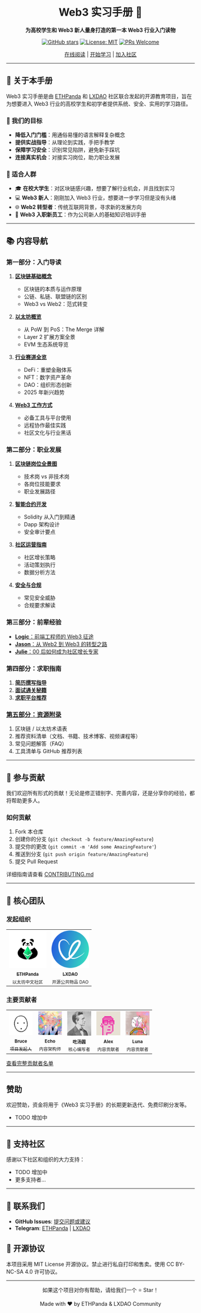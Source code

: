 <div align="center">

<h1>Web3 实习手册 🚀</h1>

**为高校学生和 Web3 新人量身打造的第一本 Web3 行业入门读物**

[![GitHub stars](https://img.shields.io/github/stars/ethpanda-org/Web3-Internship-Handbook?style=social)](https://github.com/ethpanda-org/Web3-Internship-Handbook)
[![License: MIT](https://img.shields.io/badge/License-MIT-blue.svg)](https://opensource.org/licenses/MIT)
[![PRs Welcome](https://img.shields.io/badge/PRs-welcome-brightgreen.svg)](https://github.com/ethpanda-org/Web3-Internship-Handbook/pulls)

[在线阅读](https://ethpanda-org.github.io/Web3-Internship-Handbook/) | [开始学习](./docs/web3-handbook/README.md) | [加入社区](https://t.me/ethpanda)

</div>

---

## 📖 关于本手册

Web3 实习手册是由 [ETHPanda](https://ethpanda.org) 和 [LXDAO](https://lxdao.io) 社区联合发起的开源教育项目，旨在为想要进入 Web3 行业的高校学生和初学者提供系统、安全、实用的学习路径。

### 🎯 我们的目标

- **降低入门门槛**：用通俗易懂的语言解释复杂概念
- **提供实战指导**：从理论到实践，手把手教学
- **保障学习安全**：识别常见陷阱，避免新手踩坑
- **连接真实机会**：对接实习岗位，助力职业发展

### 👥 适合人群

- 🎓 **在校大学生**：对区块链感兴趣，想要了解行业机会，并且找到实习
- 💻 **Web3 新人**：刚刚加入 Web3 行业，想要进一步学习但是没有头绪
- 🌐 **Web2 转型者**：传统互联网背景，寻求新的发展方向
- 🚀 **Web3 入职新员工**：作为公司新人的基础知识培训手册

---

## 📚 内容导航

### 第一部分：入门导读

1. [**区块链基础概念**](./docs/web3-handbook/part1/blockchain-basic.md)

   - 区块链的本质与运作原理
   - 公链、私链、联盟链的区别
   - Web3 vs Web2：范式转变

2. [**以太坊概览**](./docs/web3-handbook/part1/overview-of-ethereum.md)

   - 从 PoW 到 PoS：The Merge 详解
   - Layer 2 扩展方案全景
   - EVM 生态系统导览

3. [**行业赛道全览**](./docs/web3-handbook/part1/industry-knowledge.md)

   - DeFi：重塑金融体系
   - NFT：数字资产革命
   - DAO：组织形态创新
   - 2025 年新兴趋势

4. [**Web3 工作方式**](./docs/web3-handbook/part1/remote-work-guide.md)
   - 必备工具与平台使用
   - 远程协作最佳实践
   - 社区文化与行业黑话

### 第二部分：职业发展

1. [**区块链岗位全景图**](./docs/web3-handbook/part2/position-introduction.md)

   - 技术岗 vs 非技术岗
   - 各岗位技能要求
   - 职业发展路径

2. [**智能合约开发**](./docs/web3-handbook/part2/smart-contract-development.md)

   - Solidity 从入门到精通
   - Dapp 架构设计
   - 安全审计要点

3. [**社区运营指南**](./docs/web3-handbook/part2/community-intern.md)

   - 社区增长策略
   - 活动策划执行
   - 数据分析方法

4. [**安全与合规**](./docs/web3-handbook/part2/security.md)
   - 常见安全威胁
   - 合规要求解读

### 第三部分：前辈经验

- [**Logic**：前端工程师的 Web3 征途](./docs/web3-handbook/part3/Logic.md)
- [**Jason**：从 Web2 到 Web3 的转型之路](./docs/web3-handbook/part3/Jason.md)
- [**Julie**：00 后如何成为社区增长专家](./docs/web3-handbook/part3/Julie.md)

### 第四部分：求职指南

1. [**简历撰写指导**](./docs/web3-handbook/part4/write-resume.md)
2. [**面试通关秘籍**](./docs/web3-handbook/part4/interview-preparedness.md)
3. [**求职平台推荐**](./docs/web3-handbook/part4/job-platform.md)

### [第五部分：资源附录](./docs/web3-handbook/part5/part5.md)

1. 区块链 / 以太坊术语表
2. 推荐资料清单（文档、书籍、技术博客、视频课程等）
3. 常见问题解答（FAQ）
4. 工具清单与 GitHub 推荐列表

---

## 🤝 参与贡献

我们欢迎所有形式的贡献！无论是修正错别字、完善内容，还是分享你的经验，都将帮助更多人。

### 如何贡献

1. Fork 本仓库
2. 创建你的分支 (`git checkout -b feature/AmazingFeature`)
3. 提交你的更改 (`git commit -m 'Add some AmazingFeature'`)
4. 推送到分支 (`git push origin feature/AmazingFeature`)
5. 提交 Pull Request

详细指南请查看 [CONTRIBUTING.md](./CONTRIBUTING.md)

---

## 👥 核心团队

### 发起组织

<table>
  <tr>
    <td align="center">
      <a href="https://ethpanda.org">
        <img src="./docs/web3-handbook/images/logo/640.png" width="100px;" alt="ETHPanda"/>
        <br />
        <sub><b>ETHPanda</b></sub>
      </a>
      <br />
      <sub>以太坊中文社区</sub>
    </td>
    <td align="center">
      <a href="https://lxdao.io">
        <img src="./docs/web3-handbook/images/logo/LXDAO.png" width="100px;" alt="LXDAO"/>
        <br />
        <sub><b>LXDAO</b></sub>
      </a>
      <br />
      <sub>开源公共物品 DAO</sub>
    </td>
  </tr>
</table>

### 主要贡献者

<table>
  <tr>
    <td align="center">
      <a href="https://x.com/brucexu_eth" target="_blank">
         <img src="./docs/web3-handbook/images/contributor/bruce.png" width="64px;" alt="Bruce"/>
         <br />
         <sub><b>Bruce</b></sub>
         <br />
         <sub>项目发起人</sub>
      </a>
    </td>
    <td align="center">
      <img src="./docs/web3-handbook/images/contributor/Echo.jpg" width="64px;" alt="Echo"/>
      <br />
      <sub><b>Echo</b></sub>
      <br />
      <sub>内容架构师</sub>
    </td>
    <td align="center">
      <img src="./docs/web3-handbook/images/contributor/tangyuan.png" width="64px;" alt="吃汤圆"/>
      <br />
      <sub><b>吃汤圆</b></sub>
      <br />
      <sub>核心编写者</sub>
    </td>
    <td align="center">
      <img src="./docs/web3-handbook/images/contributor/Alex.jpg" width="64px;" alt="Alex"/>
      <br />
      <sub><b>Alex</b></sub>
      <br />
      <sub>内容贡献者</sub>
    </td>
    <td align="center">
      <img src="./docs/web3-handbook/images/contributor/Luna.jpg" width="64px;" alt="Luna"/>
      <br />
      <sub><b>Luna</b></sub>
      <br />
      <sub>内容贡献者</sub>
    </td>
  </tr>
</table>

[查看完整贡献者名单](./docs/web3-handbook/acknowledgments.md)

---

## 赞助

欢迎赞助，资金将用于《Web3 实习手册》的长期更新迭代、免费印刷分发等。

- TODO 增加中

---

## 🌟 支持社区

感谢以下社区和组织的大力支持：

- TODO 增加中
- 更多支持者...

---

## 📮 联系我们

- **GitHub Issues**: [提交问题或建议](https://github.com/ethpanda-org/Web3-Internship-Handbook/issues)
- **Telegram**: [ETHPanda](https://t.me/ETHPandaOrg) | [LXDAO](https://t.me/lxdao)

## 📄 开源协议

本项目采用 MIT License 开源协议。禁止进行私自打印和售卖。使用 CC BY-NC-SA 4.0 许可协议。

---

<div align="center">
  <p>如果这个项目对你有帮助，请给我们一个 ⭐️ Star！</p>
  <p>Made with ❤️ by ETHPanda & LXDAO Community</p>
</div>

